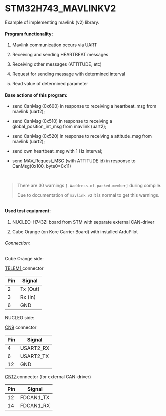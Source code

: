 # STM32H743_MAVLINKV2

Example of implementing mavlink (v2) library.

#### Program functionality:

1. Mavlink communication occurs via UART

2. Receiving and sending HEARTBEAT messages

3. Receiving other messages (ATTITUDE, etc)

4. Request for sending message with determined interval

5. Read value of determined parameter

#### Base actions of this program:

- send CanMsg (0x600) in response to receiving a heartbeat_msg from mavlink (uart2);

- send CanMsg (0x510) in response to receiving a global_position_int_msg from mavlink (uart2);
* send CanMsg (0x520) in response to receiving a attitude_msg from mavlink (uart2);

* send own heartbeat_msg with 1 Hz interval;

* send MAV_Request_MSG (with ATTITUDE id) in response to CanMsg(0x100, byte0=0x11)

 

> There are 30 warnings `[-Waddress-of-packed-member]` during compile.
> 
> Due to documentation of `mavlink v2` it is normal to get this warnings. 

###### 

#### Used test equipment:

1. NUCLEO-H743ZI board from STM with separate external CAN-driver

2. Cube Orange (on Kore Carrier Board) with installed ArduPilot 

###### Connection:

Cube Orange side: 

<u>TELEM1 </u>connector

| Pin | Signal   |
| --- | -------- |
| 2   | Tx (Out) |
| 3   | Rx (In)  |
| 6   | GND      |

NUCLEO side: 

<u>CN9</u> connector

| Pin | Signal    |
| --- | --------- |
| 4   | USART2_RX |
| 6   | USART2_TX |
| 12  | GND       |

<u>CN12 </u>connector (for external CAN-driver)

| Pin | Signal    |
| --- | --------- |
| 12  | FDCAN1_TX |
| 14  | FDCAN1_RX |
